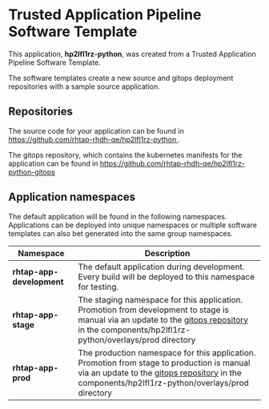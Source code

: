 # Trusted Application Pipeline Software Template

This application, **hp2lfl1rz-python**, was created from a Trusted Application Pipeline Software Template.

The software templates create a new source and gitops deployment repositories with a sample source application. 

## Repositories

The source code for your application can be found in [https://github.com/rhtap-rhdh-qe/hp2lfl1rz-python ](https://github.com/rhtap-rhdh-qe/hp2lfl1rz-python ).
 
The gitops repository, which contains the kubernetes manifests for the application can be found in 
[https://github.com/rhtap-rhdh-qe/hp2lfl1rz-python-gitops ](https://github.com/rhtap-rhdh-qe/hp2lfl1rz-python-gitops ) 

## Application namespaces 

The default application will be found in the following namespaces. Applications can be deployed into unique namespaces or multiple software templates can also bet generated into the same group namespaces.  

|  Namespace   |  Description   |  
| -------- | -------- |   
| **rhtap-app-development** | The default application during development. Every build will be deployed to this namespace for testing. | 
| **rhtap-app-stage** | The staging namespace for this application. Promotion from development to stage is manual via an update to the [gitops repository](https://github.com/rhtap-rhdh-qe/hp2lfl1rz-python-gitops ) in the components/hp2lfl1rz-python/overlays/prod directory |  
| **rhtap-app-prod** | The production namespace for this application. Promotion from stage to production is manual via an update to the [gitops repository](https://github.com/rhtap-rhdh-qe/hp2lfl1rz-python-gitops ) in the components/hp2lfl1rz-python/overlays/prod directory | 